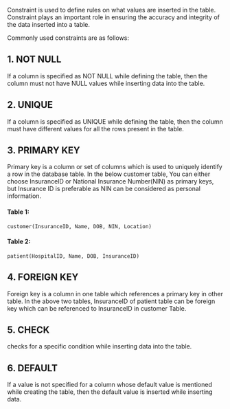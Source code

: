 
Constraint is used to define rules on what values are inserted in the table. Constraint plays an important role in ensuring the accuracy and integrity of the data inserted into a table.

Commonly used constraints are as follows:
## 1. NOT NULL 
If a column is specified as NOT NULL while defining the table, then the column must not have NULL values while inserting data into the table.
## 2. UNIQUE
 If a column is specified as UNIQUE while defining the table, then the column must have different values for all the rows present in the table.
## 3. PRIMARY KEY 
Primary key is a column or set of columns which is used to uniquely identify a row in the database table. In the below customer table, You can either choose InsuranceID or National Insurance Number(NIN) as primary keys, but Insurance ID is preferable as NIN can be considered as personal information.
#### Table 1: 
    customer(InsuranceID, Name, DOB, NIN, Location)
#### Table 2: 
    patient(HospitalID, Name, DOB, InsuranceID)

## 4. FOREIGN KEY 
Foreign key is a column in one table which references a primary key in other table. In the above two tables, InsuranceID of patient table can be foreign key which can be referenced to InsuranceID in customer Table.
## 5. CHECK 
checks for a specific condition while inserting data into the table. 
## 6. DEFAULT 
If a value is not specified for a column whose default value is mentioned while creating the table, then the default value is inserted while inserting data.
